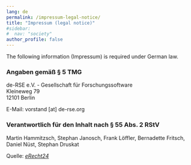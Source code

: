 ```yaml
---
lang: de
permalink: /impressum-legal-notice/
title: "Impressum (legal notice)"
#sidebar:
#  nav: "society"
author_profile: false
---
```


The following information (Impressum) is required under German law.

### Angaben gemäß § 5 TMG

de-RSE e.V. - Gesellschaft für Forschungssoftware  
Kleineweg 79  
12101 Berlin  

E-Mail: vorstand [at] de-rse.org  

### Verantwortlich für den Inhalt nach § 55 Abs. 2 RStV

Martin Hammitzsch, Stephan Janosch, Frank Löffler, Bernadette Fritsch, Daniel Nüst, Stephan Druskat

Quelle: [*eRecht24*](https://www.e-recht24.de)